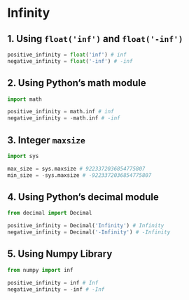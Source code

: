 # Infinity

## 1. Using `float('inf')` and `float('-inf')`

```py
positive_infinity = float('inf') # inf
negative_infinity = float('-inf') # -inf
```

## 2. Using Python’s math module

```py
import math

positive_infinity = math.inf # inf
negative_infinity = -math.inf # -inf
```

## 3. Integer `maxsize`

```py
import sys

max_size = sys.maxsize # 9223372036854775807
min_size = -sys.maxsize # -9223372036854775807
```

## 4. Using Python’s decimal module

```py
from decimal import Decimal

positive_infinity = Decimal('Infinity') # Infinity
negative_infinity = Decimal('-Infinity') # -Infinity
```

## 5. Using Numpy Library

```py
from numpy import inf

positive_infinity = inf # Inf
negative_infinity = -inf # -Inf
```
